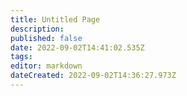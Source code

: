 ```yaml
---
title: Untitled Page
description: 
published: false
date: 2022-09-02T14:41:02.535Z
tags: 
editor: markdown
dateCreated: 2022-09-02T14:36:27.973Z
---
```


</div>